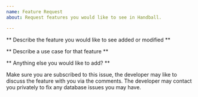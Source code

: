 ```yaml
---
name: Feature Request
about: Request features you would like to see in Handball.

---
```

** Describe the feature you would like to see added or modified **

** Describe a use case for that feature **

** Anything else you would like to add? **

Make sure you are subscribed to this issue, the developer may like to discuss the feature with you via the comments.
The developer may contact you privately to fix any database issues you may have.

